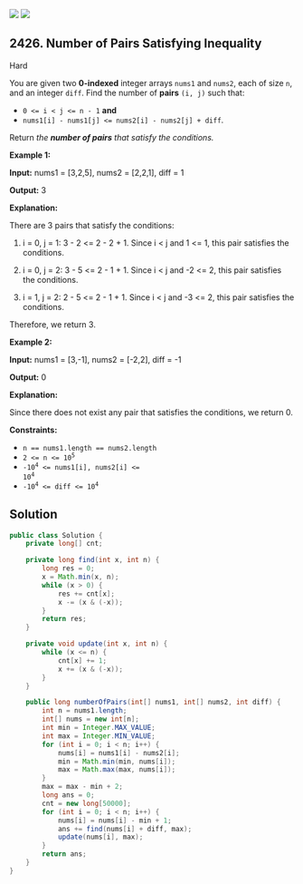 [![](https://img.shields.io/github/stars/javadev/LeetCode-in-Java?label=Stars&style=flat-square)](https://github.com/javadev/LeetCode-in-Java)
[![](https://img.shields.io/github/forks/javadev/LeetCode-in-Java?label=Fork%20me%20on%20GitHub%20&style=flat-square)](https://github.com/javadev/LeetCode-in-Java/fork)

## 2426\. Number of Pairs Satisfying Inequality

Hard

You are given two **0-indexed** integer arrays `nums1` and `nums2`, each of size `n`, and an integer `diff`. Find the number of **pairs** `(i, j)` such that:

*   `0 <= i < j <= n - 1` **and**
*   `nums1[i] - nums1[j] <= nums2[i] - nums2[j] + diff`.

Return _the **number of pairs** that satisfy the conditions._

**Example 1:**

**Input:** nums1 = [3,2,5], nums2 = [2,2,1], diff = 1

**Output:** 3

**Explanation:**

There are 3 pairs that satisfy the conditions:

1. i = 0, j = 1: 3 - 2 <= 2 - 2 + 1. Since i < j and 1 <= 1, this pair satisfies the conditions.

2. i = 0, j = 2: 3 - 5 <= 2 - 1 + 1. Since i < j and -2 <= 2, this pair satisfies the conditions.

3. i = 1, j = 2: 2 - 5 <= 2 - 1 + 1. Since i < j and -3 <= 2, this pair satisfies the conditions.

Therefore, we return 3. 

**Example 2:**

**Input:** nums1 = [3,-1], nums2 = [-2,2], diff = -1

**Output:** 0

**Explanation:**

Since there does not exist any pair that satisfies the conditions, we return 0. 

**Constraints:**

*   `n == nums1.length == nums2.length`
*   <code>2 <= n <= 10<sup>5</sup></code>
*   <code>-10<sup>4</sup> <= nums1[i], nums2[i] <= 10<sup>4</sup></code>
*   <code>-10<sup>4</sup> <= diff <= 10<sup>4</sup></code>

## Solution

```java
public class Solution {
    private long[] cnt;

    private long find(int x, int n) {
        long res = 0;
        x = Math.min(x, n);
        while (x > 0) {
            res += cnt[x];
            x -= (x & (-x));
        }
        return res;
    }

    private void update(int x, int n) {
        while (x <= n) {
            cnt[x] += 1;
            x += (x & (-x));
        }
    }

    public long numberOfPairs(int[] nums1, int[] nums2, int diff) {
        int n = nums1.length;
        int[] nums = new int[n];
        int min = Integer.MAX_VALUE;
        int max = Integer.MIN_VALUE;
        for (int i = 0; i < n; i++) {
            nums[i] = nums1[i] - nums2[i];
            min = Math.min(min, nums[i]);
            max = Math.max(max, nums[i]);
        }
        max = max - min + 2;
        long ans = 0;
        cnt = new long[50000];
        for (int i = 0; i < n; i++) {
            nums[i] = nums[i] - min + 1;
            ans += find(nums[i] + diff, max);
            update(nums[i], max);
        }
        return ans;
    }
}
```